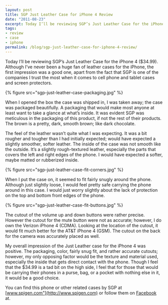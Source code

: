 ```yaml
---
layout: post
title: SGP Just Leather Case for iPhone 4 Review
date: "2011-08-23"
excerpt: Today I’ll be reviewing SGP’s Just Leather Case for the iPhone 4. Although I’ve never been a huge fan of leather cases for the iPhone, the first impression was a good one, apart from the fact that SGP is one of the companies I trust the most when it comes to cell phone and tablet cases and screen protectors.
tags:
- review
- case
- iphone
permalink: /blog/sgp-just-leather-case-for-iphone-4-review/
---
```


Today I’ll be reviewing SGP’s Just Leather Case for the iPhone 4 ($34.99). Although I’ve never been a huge fan of leather cases for the iPhone, the first impression was a good one, apart from the fact that SGP is one of the companies I trust the most when it comes to cell phone and tablet cases and screen protectors.

{% figure src="sgp-just-leather-case-packaging.jpg" %}

When I opened the box the case was shipped in, I was taken away; the case was packaged beautifully. A packaging that would make most anyone at least want to take a glance at what’s inside. It was evident SGP was meticulous in the packaging of this product, if not the rest of their products. The brown is a pretty, dark, smooth brown; like dark chocolate.

The feel of the leather wasn’t quite what I was expecting. It was a bit rougher and tougher than I had initially expected; would have expected a slightly smoother, softer leather. The inside of the case was not smooth like the outside. It’s a slightly rough-textured leather, especially the parts that covers the left and right edges of the phone. I would have expected a softer, maybe matted or rubberized inside.

{% figure src="sgp-just-leather-case-fit-corners.jpg" %}

When I put the case on, it seemed to fit fairly snugly around the phone. Although just slightly loose, I would feel pretty safe carrying the phone around in this case. I would just worry slightly about the lack of protection on the top and bottom front edges of the phone.

{% figure src="sgp-just-leather-case-fit-buttons.jpg" %}

The cutout of the volume up and down buttons were rather precise. However the cutout for the mute button were not as accurate; however, I do own the Verizon iPhone 4 (CDMA). Looking at the location of the cutout, it would fit much better for the AT&amp;T iPhone 4 (GSM). The cutout on the back for the camera was accurately placed as well.

My overall impression of the Just Leather case for the iPhone 4 was positive. The packaging, color, fairly snug fit, and rather accurate cutouts; however, my only opposing factor would be the texture and material used, especially the inside that gets direct contact with the phone. Though I feel that the $34.99 is a tad bit on the high side, I feel that for those that would be carrying their phones in a purse, bag, or a pocket with nothing else in it, it would be a good choice.

You can find this phone or other related cases by SGP at [www.spigen.com"](http://www.spigen.com) or follow them on [Facebook](http://www.facebook.com/spigenworld) at.

